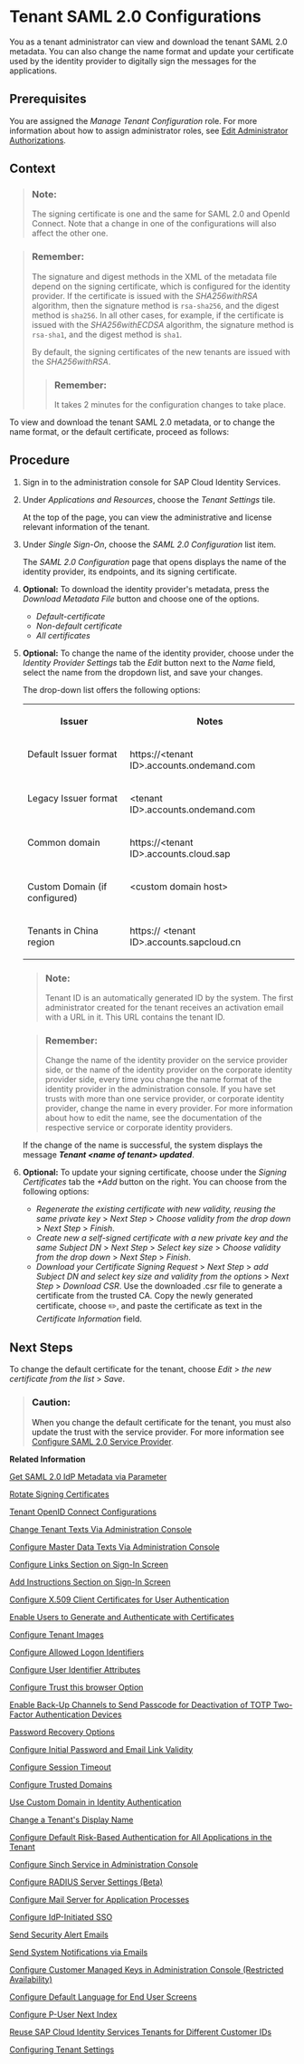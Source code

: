<!-- loioe81a19b0067f4646982d7200a8dab3ca -->

<link rel="stylesheet" type="text/css" href="../css/sap-icons.css"/>

# Tenant SAML 2.0 Configurations

You as a tenant administrator can view and download the tenant SAML 2.0 metadata. You can also change the name format and update your certificate used by the identity provider to digitally sign the messages for the applications.



<a name="loioe81a19b0067f4646982d7200a8dab3ca__prereq_wcy_1vf_ppb"/>

## Prerequisites

You are assigned the *Manage Tenant Configuration* role. For more information about how to assign administrator roles, see [Edit Administrator Authorizations](edit-administrator-authorizations-86ee374.md).



## Context

> ### Note:  
> The signing certificate is one and the same for SAML 2.0 and OpenId Connect. Note that a change in one of the configurations will also affect the other one.

> ### Remember:  
> The signature and digest methods in the XML of the metadata file depend on the signing certificate, which is configured for the identity provider. If the certificate is issued with the *SHA256withRSA* algorithm, then the signature method is `rsa-sha256`, and the digest method is `sha256`. In all other cases, for example, if the certificate is issued with the *SHA256withECDSA* algorithm, the signature method is `rsa-sha1`, and the digest method is `sha1`.
> 
> By default, the signing certificates of the new tenants are issued with the *SHA256withRSA*.
> 
> > ### Remember:  
> > It takes 2 minutes for the configuration changes to take place.

To view and download the tenant SAML 2.0 metadata, or to change the name format, or the default certificate, proceed as follows:



## Procedure

1.  Sign in to the administration console for SAP Cloud Identity Services.

2.  Under *Applications and Resources*, choose the *Tenant Settings* tile.

    At the top of the page, you can view the administrative and license relevant information of the tenant.

3.  Under *Single Sign-On*, choose the *SAML 2.0 Configuration* list item.

    The *SAML 2.0 Configuration* page that opens displays the name of the identity provider, its endpoints, and its signing certificate.

4.  **Optional:** To download the identity provider's metadata, press the *Download Metadata File* button and choose one of the options.

    -   *Default-certificate*
    -   *Non-default certificate*
    -   *All certificates*

5.  **Optional:** To change the name of the identity provider, choose under the *Identity Provider Settings* tab the *Edit* button next to the *Name* field, select the name from the dropdown list, and save your changes.

    The drop-down list offers the following options:


    <table>
    <tr>
    <th valign="top">

    Issuer
    
    </th>
    <th valign="top">

    Notes
    
    </th>
    </tr>
    <tr>
    <td valign="top">
    
    Default Issuer format
    
    </td>
    <td valign="top">
    
    https://<tenant ID\>.accounts.ondemand.com
    
    </td>
    </tr>
    <tr>
    <td valign="top">
    
    Legacy Issuer format
    
    </td>
    <td valign="top">
    
    <tenant ID\>.accounts.ondemand.com
    
    </td>
    </tr>
    <tr>
    <td valign="top">
    
    Common domain
    
    </td>
    <td valign="top">
    
    https://<tenant ID\>.accounts.cloud.sap
    
    </td>
    </tr>
    <tr>
    <td valign="top">
    
    Custom Domain \(if configured\)
    
    </td>
    <td valign="top">
    
    <custom domain host\>
    
    </td>
    </tr>
    <tr>
    <td valign="top">
    
    Tenants in China region
    
    </td>
    <td valign="top">
    
    https:// <tenant ID\>.accounts.sapcloud.cn
    
    </td>
    </tr>
    </table>
    
    > ### Note:  
    > Tenant ID is an automatically generated ID by the system. The first administrator created for the tenant receives an activation email with a URL in it. This URL contains the tenant ID.

    > ### Remember:  
    > Change the name of the identity provider on the service provider side, or the name of the identity provider on the corporate identity provider side, every time you change the name format of the identity provider in the administration console. If you have set trusts with more than one service provider, or corporate identity provider, change the name in every provider. For more information about how to edit the name, see the documentation of the respective service or corporate identity providers.

    If the change of the name is successful, the system displays the message ***Tenant <name of tenant\> updated***.

6.  **Optional:** To update your signing certificate, choose under the *Signing Certificates* tab the *\+Add* button on the right. You can choose from the following options:

    -   *Regenerate the existing certificate with new validity, reusing the same private key* \> *Next Step* \> *Choose validity from the drop down* \> *Next Step* \> *Finish*.
    -   *Create new a self-signed certificate with a new private key and the same Subject DN* \> *Next Step* \> *Select key size* \> *Choose validity from the drop down* \> *Next Step* \> *Finish*.
    -   *Download your Certificate Signing Request* \> *Next Step* \> *add Subject DN and select key size and validity from the options* \> *Next Step* \> *Download CSR*. Use the downloaded .csr file to generate a certificate from the trusted CA. Copy the newly generated certificate, choose :pencil2:, and paste the certificate as text in the *Certificate Information* field.




<a name="loioe81a19b0067f4646982d7200a8dab3ca__postreq_ghg_tzy_xqb"/>

## Next Steps

To change the default certificate for the tenant, choose *Edit* \> *the new certificate from the list* \> *Save*.

> ### Caution:  
> When you change the default certificate for the tenant, you must also update the trust with the service provider. For more information see [Configure SAML 2.0 Service Provider](configure-saml-2-0-service-provider-51f1f75.md).

**Related Information**  


[Get SAML 2.0 IdP Metadata via Parameter](get-saml-2-0-idp-metadata-via-parameter-2c76690.md "Tenant administrator can get the SAML 2.0 metadata via specific parameters.")

[Rotate Signing Certificates](rotate-signing-certificates-6621ad5.md "Tenant administrators must replace existing signing certificates with new ones before they expire. This ensures uninterrupted and secure communication between SAML 2.0 applications (referred to as service providers) and Identity Authentication as the identity provider.")

[Tenant OpenID Connect Configurations](tenant-openid-connect-configurations-3d6abcc.md "You as a tenant administrator can view and configure the tenant OpenID Connect configurations.")

[Change Tenant Texts Via Administration Console](change-tenant-texts-via-administration-console-c24b1d0.md "The change tenant texts option can be used to change the predefined texts and messages for end-user screens available per tenant in Identity Authentication via the administration console.")

[Configure Master Data Texts Via Administration Console](configure-master-data-texts-via-administration-console-c068ac9.md "The master data texts option can be used to configure the predefined master data for each resource in Identity Authentication via the administration console.")

[Configure Links Section on Sign-In Screen](configure-links-section-on-sign-in-screen-060c032.md "You can configure links to appear on the sign-in screen of your applications.")

[Add Instructions Section on Sign-In Screen](add-instructions-section-on-sign-in-screen-c9e717e.md "You can customize the sign-in screen of the Horizon theme with instructions for the user.")

[Configure X.509 Client Certificates for User Authentication](configure-x-509-client-certificates-for-user-authentication-52c7dcb.md "Tenant administrators can configure X.509 client certificates for user authentication as an alternative to authenticating with a user name and a password.")

[Enable Users to Generate and Authenticate with Certificates](enable-users-to-generate-and-authenticate-with-certificates-4cf818a.md "Allow users to generate and authenticate with certificates.")

[Configure Tenant Images](configure-tenant-images-8742046.md "You can configure a custom global logo and, or a background image on the forms for sign-in in, registration, upgrade, password update, and account activation for all applications in a tenant. You can also set a favicon for tenant.")

[Configure Allowed Logon Identifiers](configure-allowed-logon-identifiers-3adf1ff.md "Tenant administrators can choose the allowed logon identifiers for the users.")

[Configure User Identifier Attributes](configure-user-identifier-attributes-8b9fa88.md "Tenant administrators can configure user identifier attributes as required and unique for the tenant.")

[Configure Trust this browser Option](configure-trust-this-browser-option-5b8377e.md "Tenant administrator can set the number of days for which the users won't get prompted for second-factor authentication, if they sign in from the same browser.")

[Enable Back-Up Channels to Send Passcode for Deactivation of TOTP Two-Factor Authentication Devices](enable-back-up-channels-to-send-passcode-for-deactivation-of-totp-two-factor-authenticati-782935e.md "Tenant administrator can configure back-up channels to send TOTP deactivation passcodes to the user.")

[Password Recovery Options](password-recovery-options-777cee1.md "Enable users to reset their password via security questions, PIN code, or email link.")

[Configure Initial Password and Email Link Validity](configure-initial-password-and-email-link-validity-f8093f4.md "As a tenant administrator, you can configure the validity of the initial password and link sent to a user in the various application processes.")

[Configure Session Timeout](configure-session-timeout-5ca23e4.md "As a tenant administrator, you can configure when the session, created at the Identity Authentication tenant, expires.")

[Configure Trusted Domains](configure-trusted-domains-08fa1fe.md "Service providers that delegate authentication to Identity Authentication can protect their applications when using embedded frames, also called overlays, or when allowing user self-registration.")

[Use Custom Domain in Identity Authentication](use-custom-domain-in-identity-authentication-c4db840.md "Identity Authentication allows you to use a custom domain that is different from the default ones (<tenant ID>.accounts.ondemand.com or <tenant ID>.accounts.cloud.sap) - for example www.mytenant.com.")

[Change a Tenant's Display Name](change-a-tenant-s-display-name-a513c91.md "You can configure the tenant's name from the administration console for SAP Cloud Identity Services.")

[Configure Default Risk-Based Authentication for All Applications in the Tenant](configure-default-risk-based-authentication-for-all-applications-in-the-tenant-1aab51a.md#loio1aab51ae62b94f79b4c6dac7a00857c2 "You can define rules for authentication according to different risk factors and apply actions like Allow, Deny, and Two-Factor Authentication for all applications in a tenant.")

[Configure Sinch Service in Administration Console](configure-sinch-service-in-administration-console-3fdc9e1.md "Configure Sinch Service to enable Phone Verification via SMS or SMS Two-Factor Authentication in the administration console.")

[Configure RADIUS Server Settings \(Beta\)](configure-radius-server-settings-beta-03043ae.md "Configure Remote Authentication Dial-In User Service (RADIUS) server settings in the administration console for SAP Cloud Identity Services.")

[Configure Mail Server for Application Processes](configure-mail-server-for-application-processes-ccc7ba1.md "Configure mail server for the emails sent to the end users in the different application processes.")

[Configure IdP-Initiated SSO](configure-idp-initiated-sso-5d59caa.md "Enable or disable IdP-Initiated SSO via the administration console for SAP Cloud Identity Services.")

[Send Security Alert Emails](send-security-alert-emails-c977464.md "Send security alert emails to end-users or administrators when changes in their accounts are made.")

[Send System Notifications via Emails](send-system-notifications-via-emails-aa04a8b.md "You can configure the administration console to send emails with information about expiring certificates, system notifications, new administrators, and new applications to specific email addresses or to the emails of all administrators.")

[Configure Customer Managed Keys in Administration Console \(Restricted Availability\)](configure-customer-managed-keys-in-administration-console-restricted-availability-fe6e30c.md "")

[Configure Default Language for End User Screens](configure-default-language-for-end-user-screens-2cb73c3.md "Select the language that the end user screen uses if the language of the browser isn’t in the list of supported languages.")

[Configure P-User Next Index](configure-p-user-next-index-045bb1c.md "Set the value for the P-user next index.")

[Reuse SAP Cloud Identity Services Tenants for Different Customer IDs](reuse-sap-cloud-identity-services-tenants-for-different-customer-ids-ebd0258.md "You as a tenant administrator can reuse an existing tenant for configurations and automated subscriptions.")

[Configuring Tenant Settings](configuring-tenant-settings-d4d6fdc.md "Initially, the tenants are configured to use default settings. This section describes how you as a tenant administrator can make custom tenant configurations.")

